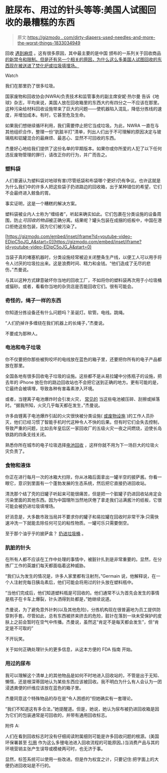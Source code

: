 # 脏尿布、用过的针头等等:美国人试图回收的最糟糕的东西

> 原文:[https://gizmodo . com/dirty-diapers-used-needles-and-more-the-worst-things-1833034949](https://gizmodo.com/dirty-diapers-used-needles-and-more-the-worst-things-1833034949)

回收 [遇到麻烦](https://earther.gizmodo.com/recycling-is-broken-1833063010) 。这有很多原因，其中最主要的是中国 颁布的一系列关于回收商品 [的新禁令和限制。但是还有另一个相关的原因，为什么这么多美国人试图回收的东西现在被送进了焚化炉或垃圾填埋场。](https://earther.gizmodo.com/chinas-plastic-waste-ban-will-create-a-huge-issue-for-t-1826991472) 

Watch

我们在那里扔了很多垃圾。

国家废物和回收协会(NWRA)负责技术和监管事务的副主席安妮·热尔曼 告诉《地球》杂志，平均来说，美国人放在回收箱里的东西大约有四分之一不应该在那里。这种污染给材料回收设施带来了巨大的问题——使机器陷入混乱，降低分拣线的速度，并增加成本。有时，它甚至危及生命。

如果我们想继续循环利用，我们需要停止把它当成垃圾。为此，NWRA 一直在与其他组织合作，整理一份“肮脏半打”清单，列出人们出于不可理解的原因决定与玻璃瓶和铝罐混合的最麻烦、最恶心、显然不可回收的东西。

杰曼好心地给我们提供了这份名单的早期版本。如果你或你所爱的人犯了以下任何违反废物管理的罪行，请改正你的行为，并广而告之。

### 塑料袋

人们普遍认为塑料袋对地球有害(尽管纸袋和布袋哪个更好)仍有争议。也许这就是为什么我们中的许多人把这些袋子扔进路边的回收箱，出于某种错位的希望，它们不会最终进入鲸鱼的胃。

事实证明，这是一个糟糕的解决方案。

塑料袋被业内人士称为“缠结者”，听起来确实如此。它们包裹在分类设施的设备周围，防止*可回收的物品*被正确分离。结果呢？罐头包装在成捆的纸板中，中国在港口拒绝这些包装，因为它们被污染了。

 [https://gizmodo.com/embed/inset/iframe?id=youtube-video-EDipC5oJG_A&start=0](https://gizmodo.com/embed/inset/iframe?id=youtube-video-EDipC5oJG_A&start=0) 

当袋子真的堵塞机器时，分类设施经常被迫关闭整条生产线，以便工人可以用手将令人讨厌的垃圾拉出来。这是浪费时间、精力和金钱。“他们造成了无尽的悲伤，”杰曼说。

与其以这种方式肆意破坏你当地的回收工厂，不如将你的塑料袋再次用于小垃圾桶或猫砂。或者，看看你当地的杂货店是否能回收它们。很有可能会。

### 奇怪的，绳子一样的东西

你知道分拣设备还有什么问题吗？圣诞灯。软管。电线。跳绳。

“人们扔掉许多缠绕在我们机器上的长绳子，”杰曼说。

不要成为那种人。

### 电池和电子垃圾

你不仅要把你那些被狗咬坏的电线放在蓝色的箱子里，还要把你所有的电子产品都放在那里。

全国各地有很多回收电子垃圾的设施。这些都不是从易拉罐中分拣瓶子的设施，把去年的 iPhone 放在你的路边回收站也不会把它送到正确的地方。更有可能的是，它最终会被填埋，导致各种有害毒素渗入环境。

或者，当锂离子电池爆炸时会引发火灾， [常见的](https://www.washingtonpost.com/technology/2018/09/11/explosive-problem-with-recycling-ipads-iphones-other-gadgets-they-literally-catch-fire/?utm_term=.c30f2e5d1a9f) 当这些电池被压碎、刮擦或掉落时。“据我所知，火灾几乎每天都在发生，”杰曼说。

许多由锂离子电池爆炸引起的火灾很快被分类设施( [或废物设施](https://gizmodo.com/stop-throwing-cellphone-batteries-in-the-trash-youre-f-1826166833) )的工作人员扑灭，他们已经习惯了智能手机时代这种令人不快的后果。但有时它们会失去控制，导致严重的问题，比如去年皇后区一家回收厂的五级火灾一夜之间燃烧，迫使长岛铁路的四条支线关闭。

熟悉你所在城市的电子垃圾选择[电池回收](https://www.call2recycle.org/) ，这样你就不用为下一场巨大的垃圾火灾负责了。

### 食物和液体

你正在进行每月一次的冰箱大扫除，你从冰箱后面拿出一罐半空的披萨酱。你看一眼它，意识到里面有一个蓬勃发展的生态系统，然后把它直接扔进回收站。

清洗那个结了壳的旧罐子听起来可能很痛苦，但是把一个脏罐子扔进回收站肯定会污染里面的其他东西。因为中国理所当然地厌倦了拿走我们沾满酱汁的纸板，它很可能会被扔进垃圾填埋场。

好消息是，大多数市政当局并不要求你的罐子和易拉罐在回收时非常干净:只需快速冲洗一下就能去除任何可见的粘性物质。一罐可乐只需要倒空。

至于那个油乎乎的披萨盒？ [扔进垃圾桶](https://lbre.stanford.edu/pssistanford-recycling/frequently-asked-questions/frequently-asked-questions-contamination) 。

### 肮脏的针头

在所有人都不应该在工作中处理的事情中，被脏针扎到是非常重要的。显然，在分拣厂工作的英雄们每天都面临着这种威胁。

“我们认为发生的情况是，许多人家里都有注射剂，”Germain 说，他解释说，在一个人注射完每日胰岛素后，他们可能会将用过的针头放在塑料瓶中。

“当他们完成后，他们知道塑料瓶是可回收的。他们通常不认为首先会发生的事情是瓶子在卡车上爆裂，针头洒得到处都是，”她继续说道。

杰曼说，为了避免意外针刺(以及其他危险)，分拣机构现在很普遍地为员工提供防穿刺手套。尽管如此，总有东西被挤来挤去的危险，脏针在落到一块未受保护的皮肤上之前会暂时在空气中传播。杰曼说，虽然这“肯定不是每天都会发生”，但“肯定是不可取的”

不开玩笑。

关于如何正确处理针头的更多信息，从这本方便的 FDA 指南 开始。

### 用过的尿布

我可以理解这个清单上的其他物品是如何不时地进入回收站的，不管是出于无知、懒惰，还是根深蒂固地认为某些东西应该被回收。我不明白为什么有人会认为一团浸透粪便的纤维应该放在蓝色的箱子里。

杰曼同意这个特殊物品的存在是“令人困惑的”但她确实有一套理论。

“我们不知道这有多合法，”她提醒道。但是，她说，她认为尿布被扔进回收箱是因为它们的包装通常是可回收的，并带有通用回收标志。

附件 A:

人们在看到回收标志时没有仔细阅读附属细则可能是许多回收问题的根源。(美国环保署甚至 [引用](https://www.epa.gov/sites/production/files/2018-03/documents/timpane_epa_li_slides312_ll_1.pdf) 作为这么多锂电池进入回收流程的可能原因。)当消费产品与其的环境营销主张产生误导或模棱两可时，也无济于事。

显然，标签系统可以使用一些改进。但是作为权宜之计，只要记住:把字面上的大便扔进回收站是不行的。